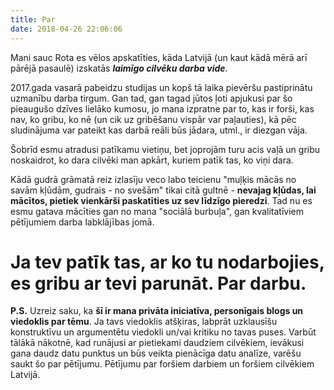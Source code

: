 ```yaml
---
title: Par
date: 2018-04-26 22:06:06
---
```

Mani sauc Rota es vēlos apskatīties, kāda Latvijā (un kaut kādā mērā arī pārējā pasaulē) izskatās ***laimīgo cilvēku darba vide***.

2017.gada vasarā pabeidzu studijas un kopš tā laika pievēršu pastiprinātu uzmanību darba tirgum. Gan tad, gan tagad jūtos ļoti apjukusi par šo pieaugušo dzīves lielāko kumosu, jo mana izpratne par to, kas ir forši, kas nav, ko gribu, ko nē (un cik uz gribēšanu vispār var paļauties), kā pēc sludinājuma var pateikt kas darbā reāli būs jādara, utml., ir diezgan vāja.

Šobrīd esmu atradusi patīkamu vietiņu, bet joprojām turu acis vaļā un gribu noskaidrot, ko dara cilvēki man apkārt, kuriem patīk tas, ko viņi dara.

Kādā gudrā grāmatā reiz izlasīju veco labo teicienu "muļķis mācās no savām kļūdām, gudrais - no svešām" tikai citā gultnē - **nevajag kļūdas, lai mācītos, pietiek vienkārši paskatīties uz sev līdzīgo pieredzi**. Tad nu es esmu gatava mācīties gan no mana "sociālā burbuļa", gan kvalitatīviem pētījumiem darba labklājības jomā.

# Ja tev patīk tas, ar ko tu nodarbojies, es gribu ar tevi parunāt. Par darbu.


**P.S.**
Uzreiz saku, ka **šī ir mana privāta iniciatīva, personīgais blogs un viedoklis par tēmu**. Ja tavs viedoklis atšķiras, labprāt uzklausīšu konstruktīvu un argumentētu viedokli un/vai kritiku no tavas puses. Varbūt tālākā nākotnē, kad runājusi ar pietiekami daudziem cilvēkiem, ievākusi gana daudz datu punktus un būs veikta pienācīga datu analīze, varēšu saukt šo par pētījumu. Pētījumu par foršiem darbiem un foršiem cilvēkiem Latvijā.
